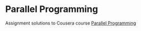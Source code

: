 # Parallel Programming
Assignment solutions to Cousera course [Parallel Programming](https://www.coursera.org/learn/parprog1)
